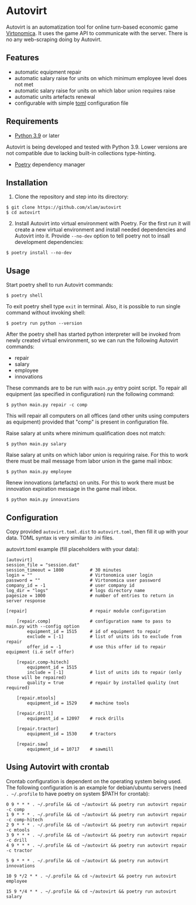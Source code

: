 
# Autovirt

Autovirt is an automatization tool for online turn-based economic game [Virtonomica](https://virtonomica.ru/).
It uses the game API to communicate with the server. There is no any web-scraping doing by Autovirt.

## Features

- automatic equipment repair
- automatic salary raise for units on which minimum employee level does not met
- automatic salary raise for units on which labor union requires raise
- automatic units artefacts renewal
- configurable with simple [toml](https://toml.io/en/) configuration file

## Requirements

- [Python 3.9](https://www.python.org/downloads/release/python-398/) or later

Autovirt is being developed and tested with Python 3.9. Lower versions are not compatible due to lacking built-in collections type-hinting.

- [Poetry](https://python-poetry.org/) dependency manager

## Installation

1. Clone the repository and step into its directory:
```
$ git clone https://github.com/xlam/autovirt
$ cd autovirt
```
2. Install Autovirt into virtual environment with Poetry. For the first run it will create a new virtual environment and install needed dependencies and Autovirt into it. Provide ``--no-dev`` option to tell poetry not to insall development dependencies:
```
$ poetry install --no-dev
```

## Usage

Start poetry shell to run Autovirt commands:
```
$ poetry shell
```
To exit poetry shell type ``exit`` in terminal. Also, it is possible to run single command without invoking shell:
```
$ poetry run python --version
```

After the poetry shell has started python interpreter will be invoked from newly created virtual environment, so we can run the following Autovirt commands:

- repair
- salary
- employee
- innovations

These commands are to be run with ``main.py`` entry point script.
To repair all equipment (as specified in configuration) run the following command:
```
$ python main.py repair -c comp
```
This will repair all computers on all offices (and other units using computers as equipment) provided that "comp" is present in configuration file.

Raise salary at units where minimum qualification does not match:
```
$ python main.py salary 
```

Raise salary at units on which labor union is requiring raise. For this to work there must be mail message from labor union in the game mail inbox:
```
$ python main.py employee
```

Renew innovations (artefacts) on units. For this to work there must be innovation expiration message in the game mail inbox.
```
$ python main.py innovations
```



## Configuration

Copy provided ``autovirt.toml.dist`` to ``autovirt.toml``, then fill it up with your data.
TOML syntax is very similar to .ini files.

autovirt.toml example (fill placeholders with your data):
```
[autovirt]
session_file = "session.dat"
session_timeout = 1800          # 30 minutes
login = ""                      # Virtonomica user login
password = ""                   # Virtonomica user password
company_id = -1                 # user company id
log_dir = "logs"                # logs directory name
pagesize = 1000                 # number of entries to return in server response

[repair]                        # repair module configuration

    [repair.comp]               # configuration name to pass to main.py with --config option
        equipment_id = 1515     # id of equipment to repair
        exclude = [-1]          # list of units ids to exclude from repair
        offer_id = -1           # use this offer id to repair equipment (i.e self offer)

    [repair.comp-hitech]
        equipment_id = 1515
        include = [-1]          # list of units ids to repair (only those will be repaired)
        quality = true          # repair by installed quality (not required)

    [repair.mtools]
        equipment_id = 1529     # machine tools

    [repair.drill]
        equipment_id = 12097    # rock drills

    [repair.tractor]
        equipment_id = 1530     # tractors

    [repair.saw]
        equipment_id = 10717    # sawmill
```

## Using Autovirt with crontab

Crontab configuration is dependent on the operating system being used. The following configuration is an example for debian/ubuntu servers (need ``. ~/.profile`` to have poetry on system $PATH for crontab):

```
0 9 * * * . ~/.profile && cd ~/autovirt && poetry run autovirt repair -c comp
1 9 * * * . ~/.profile && cd ~/autovirt && poetry run autovirt repair -c comp-hitech
2 9 * * * . ~/.profile && cd ~/autovirt && poetry run autovirt repair -c mtools
3 9 * * * . ~/.profile && cd ~/autovirt && poetry run autovirt repair -c drill
4 9 * * * . ~/.profile && cd ~/autovirt && poetry run autovirt repair -c tractor

5 9 * * * . ~/.profile && cd ~/autovirt && poetry run autovirt innovations

10 9 */2 * * . ~/.profile && cd ~/autovirt && poetry run autovirt employee

15 9 */4 * * . ~/.profile && cd ~/autovirt && poetry run autovirt salary

```
